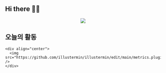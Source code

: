 ## Hi there 👋🌱
<div align="center">
  <img src="https://github.com/illustermin/illustermin/edit/main/metrics.plugin.isocalender.fullyear.svg" />
</div>

## 오늘의 활동


```
<div align="center">
  <img src="https://github.com/illustermin/illustermin/edit/main/metrics.plugin.isocalender.fullyear.svg" />
</div>

```
